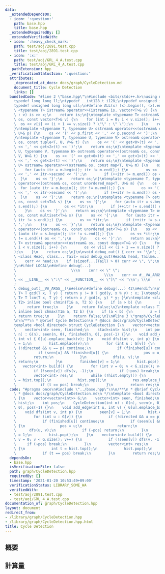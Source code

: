 ```yaml
---
data:
  _extendedDependsOn:
  - icon: ':question:'
    path: base.hpp
    title: base.hpp
  _extendedRequiredBy: []
  _extendedVerifiedWith:
  - icon: ':heavy_check_mark:'
    path: test/aoj/2891.test.cpp
    title: test/aoj/2891.test.cpp
  - icon: ':x:'
    path: test/aoj/GRL_4_A.test.cpp
    title: test/aoj/GRL_4_A.test.cpp
  _pathExtension: hpp
  _verificationStatusIcon: ':question:'
  attributes:
    _deprecated_at_docs: docs/graph/CycleDetection.md
    document_title: Cycle Detection
    links: []
  bundledCode: "#line 2 \"base.hpp\"\n#include <bits/stdc++.h>\nusing namespace std;\n\
    typedef long long ll;\ntypedef __int128_t i128;\ntypedef unsigned int uint;\n\
    typedef unsigned long long ull;\n#define ALL(x) (x).begin(), (x).end()\n\ntemplate\
    \ <typename T> istream& operator>>(istream& is, vector<T>& v) {\n    for (T& x\
    \ : v) is >> x;\n    return is;\n}\ntemplate <typename T> ostream& operator<<(ostream&\
    \ os, const vector<T>& v) {\n    for (int i = 0; i < v.size(); i++) {\n      \
    \  os << v[i] << (i + 1 == v.size() ? \"\" : \" \");\n    }\n    return os;\n\
    }\ntemplate <typename T, typename U> ostream& operator<<(ostream& os, const pair<T,\
    \ U>& p) {\n    os << '(' << p.first << ',' << p.second << ')';\n    return os;\n\
    }\ntemplate <typename T, typename U, typename V> ostream& operator<<(ostream&\
    \ os, const tuple<T, U, V>& t) {\n    os << '(' << get<0>(t) << ',' << get<1>(t)\
    \ << ',' << get<2>(t) << ')';\n    return os;\n}\ntemplate <typename T, typename\
    \ U, typename V, typename W> ostream& operator<<(ostream& os, const tuple<T, U,\
    \ V, W>& t) {\n    os << '(' << get<0>(t) << ',' << get<1>(t) << ',' << get<2>(t)\
    \ << ',' << get<3>(t) << ')';\n    return os;\n}\ntemplate <typename T, typename\
    \ U> ostream& operator<<(ostream& os, const map<T, U>& m) {\n    os << '{';\n\
    \    for (auto itr = m.begin(); itr != m.end();) {\n        os << '(' << itr->first\
    \ << ',' << itr->second << ')';\n        if (++itr != m.end()) os << ',';\n  \
    \  }\n    os << '}';\n    return os;\n}\ntemplate <typename T, typename U> ostream&\
    \ operator<<(ostream& os, const unordered_map<T, U>& m) {\n    os << '{';\n  \
    \  for (auto itr = m.begin(); itr != m.end();) {\n        os << '(' << itr->first\
    \ << ',' << itr->second << ')';\n        if (++itr != m.end()) os << ',';\n  \
    \  }\n    os << '}';\n    return os;\n}\ntemplate <typename T> ostream& operator<<(ostream&\
    \ os, const set<T>& s) {\n    os << '{';\n    for (auto itr = s.begin(); itr !=\
    \ s.end();) {\n        os << *itr;\n        if (++itr != s.end()) os << ',';\n\
    \    }\n    os << '}';\n    return os;\n}\ntemplate <typename T> ostream& operator<<(ostream&\
    \ os, const multiset<T>& s) {\n    os << '{';\n    for (auto itr = s.begin();\
    \ itr != s.end();) {\n        os << *itr;\n        if (++itr != s.end()) os <<\
    \ ',';\n    }\n    os << '}';\n    return os;\n}\ntemplate <typename T> ostream&\
    \ operator<<(ostream& os, const unordered_set<T>& s) {\n    os << '{';\n    for\
    \ (auto itr = s.begin(); itr != s.end();) {\n        os << *itr;\n        if (++itr\
    \ != s.end()) os << ',';\n    }\n    os << '}';\n    return os;\n}\ntemplate <typename\
    \ T> ostream& operator<<(ostream& os, const deque<T>& v) {\n    for (int i = 0;\
    \ i < v.size(); i++) {\n        os << v[i] << (i + 1 == v.size() ? \"\" : \" \"\
    );\n    }\n    return os;\n}\n\nvoid debug_out() { cerr << '\\n'; }\ntemplate\
    \ <class Head, class... Tail> void debug_out(Head&& head, Tail&&... tail) {\n\
    \    cerr << head;\n    if (sizeof...(Tail) > 0) cerr << \", \";\n    debug_out(move(tail)...);\n\
    }\n#ifdef LOCAL\n#define debug(...)                                          \
    \                         \\\n    cerr << \" \";                             \
    \                                        \\\n    cerr << #__VA_ARGS__ << \" :[\"\
    \ << __LINE__ << \":\" << __FUNCTION__ << \"]\" << '\\n'; \\\n    cerr << \" \"\
    ;                                                                     \\\n   \
    \ debug_out(__VA_ARGS__)\n#else\n#define debug(...) 42\n#endif\n\ntemplate <typename\
    \ T> T gcd(T x, T y) { return y != 0 ? gcd(y, x % y) : x; }\ntemplate <typename\
    \ T> T lcm(T x, T y) { return x / gcd(x, y) * y; }\n\ntemplate <class T1, class\
    \ T2> inline bool chmin(T1& a, T2 b) {\n    if (a > b) {\n        a = b;\n   \
    \     return true;\n    }\n    return false;\n}\ntemplate <class T1, class T2>\
    \ inline bool chmax(T1& a, T2 b) {\n    if (a < b) {\n        a = b;\n       \
    \ return true;\n    }\n    return false;\n}\n#line 3 \"graph/CycleDetection.hpp\"\
    \n\n/**\n * @brief Cycle Detection\n * @docs docs/graph/CycleDetection.md\n */\n\
    template <bool directed> struct CycleDetection {\n    vector<vector<int>> G;\n\
    \    vector<int> seen, finished;\n    stack<int> hist;\n    int pos;\n    CycleDetection(int\
    \ n) : G(n), seen(n, 0), finished(n, 0), pos(-1) {}\n    void add_edge(int u,\
    \ int v) { G[u].emplace_back(v); }\n    void dfs(int v, int p) {\n        seen[v]\
    \ = 1;\n        hist.emplace(v);\n        for (int u : G[v]) {\n            if\
    \ (!directed && u == p) continue;\n            if (finished[u]) continue;\n  \
    \          if (seen[u] && !finished[u]) {\n                pos = u;\n        \
    \        return;\n            }\n            dfs(u, v);\n            if (~pos)\
    \ return;\n        }\n        finished[v] = 1;\n        hist.pop();\n    }\n \
    \   vector<int> build() {\n        for (int v = 0; v < G.size(); v++) {\n    \
    \        if (!seen[v]) dfs(v, -1);\n            if (~pos) break;\n        }\n\
    \        vector<int> res;\n        while (!hist.empty()) {\n            int t\
    \ = hist.top();\n            hist.pop();\n            res.emplace_back(t);\n \
    \           if (t == pos) break;\n        }\n        return res;\n    }\n};\n"
  code: "#pragma once\n#include \"../base.hpp\"\n\n/**\n * @brief Cycle Detection\n\
    \ * @docs docs/graph/CycleDetection.md\n */\ntemplate <bool directed> struct CycleDetection\
    \ {\n    vector<vector<int>> G;\n    vector<int> seen, finished;\n    stack<int>\
    \ hist;\n    int pos;\n    CycleDetection(int n) : G(n), seen(n, 0), finished(n,\
    \ 0), pos(-1) {}\n    void add_edge(int u, int v) { G[u].emplace_back(v); }\n\
    \    void dfs(int v, int p) {\n        seen[v] = 1;\n        hist.emplace(v);\n\
    \        for (int u : G[v]) {\n            if (!directed && u == p) continue;\n\
    \            if (finished[u]) continue;\n            if (seen[u] && !finished[u])\
    \ {\n                pos = u;\n                return;\n            }\n      \
    \      dfs(u, v);\n            if (~pos) return;\n        }\n        finished[v]\
    \ = 1;\n        hist.pop();\n    }\n    vector<int> build() {\n        for (int\
    \ v = 0; v < G.size(); v++) {\n            if (!seen[v]) dfs(v, -1);\n       \
    \     if (~pos) break;\n        }\n        vector<int> res;\n        while (!hist.empty())\
    \ {\n            int t = hist.top();\n            hist.pop();\n            res.emplace_back(t);\n\
    \            if (t == pos) break;\n        }\n        return res;\n    }\n};"
  dependsOn:
  - base.hpp
  isVerificationFile: false
  path: graph/CycleDetection.hpp
  requiredBy: []
  timestamp: '2021-01-20 10:53:49+09:00'
  verificationStatus: LIBRARY_SOME_WA
  verifiedWith:
  - test/aoj/2891.test.cpp
  - test/aoj/GRL_4_A.test.cpp
documentation_of: graph/CycleDetection.hpp
layout: document
redirect_from:
- /library/graph/CycleDetection.hpp
- /library/graph/CycleDetection.hpp.html
title: Cycle Detection
---
```

## 概要

## 計算量